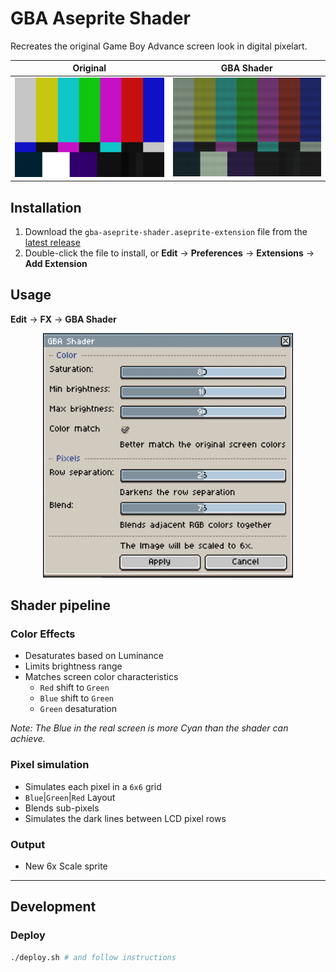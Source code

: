 # GBA Aseprite Shader

Recreates the original Game Boy Advance screen look in digital pixelart.

<div align="center">

| Original                                       | GBA Shader                                         |
| ---------------------------------------------- | -------------------------------------------------- |
| <img src="imgs/smpte-export.png" width="300"/> | <img src="imgs/smpte_gba-export.png" width="300"/> |

</div>

## Installation

1. Download the `gba-aseprite-shader.aseprite-extension` file from the [latest release](https://github.com/davidegaspar/gba-aseprite-shader/releases/latest)
2. Double-click the file to install, or **Edit** → **Preferences** → **Extensions** → **Add Extension**

## Usage

**Edit** → **FX** → **GBA Shader**

<div align="center">
<img src="imgs/dialog.png" width="400"/>
</div>

## Shader pipeline

### Color Effects

- Desaturates based on Luminance
- Limits brightness range
- Matches screen color characteristics
  - `Red` shift to `Green`
  - `Blue` shift to `Green`
  - `Green` desaturation

_Note: The Blue in the real screen is more Cyan than the shader can achieve._

### Pixel simulation

- Simulates each pixel in a `6x6` grid
- `Blue`|`Green`|`Red` Layout
- Blends sub-pixels
- Simulates the dark lines between LCD pixel rows

### Output

- New 6x Scale sprite

---

## Development

### Deploy

```sh
./deploy.sh # and follow instructions
```
